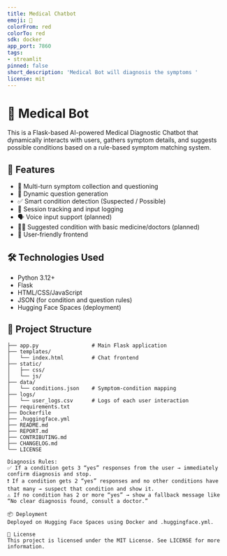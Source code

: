 ```yaml
---
title: Medical Chatbot
emoji: 🚀
colorFrom: red
colorTo: red
sdk: docker
app_port: 7860
tags:
- streamlit
pinned: false
short_description: 'Medical Bot will diagnosis the symptoms '
license: mit
---
```


# 🧠 Medical Bot

This is a Flask-based AI-powered Medical Diagnostic Chatbot that dynamically interacts with users, gathers symptom details, and suggests possible conditions based on a rule-based symptom matching system.

## 🚀 Features

- 🧾 Multi-turn symptom collection and questioning
- 🤖 Dynamic question generation
- ✅ Smart condition detection (Suspected / Possible)
- 📁 Session tracking and input logging
- 🗣️ Voice input support (planned)
- 🧑‍⚕️ Suggested condition with basic medicine/doctors (planned)
- 🎨 User-friendly frontend

## 🛠️ Technologies Used

- Python 3.12+
- Flask
- HTML/CSS/JavaScript
- JSON (for condition and question rules)
- Hugging Face Spaces (deployment)

## 📂 Project Structure

```plaintext
├── app.py                 # Main Flask application
├── templates/
│   └── index.html         # Chat frontend
├── static/
│   ├── css/
│   └── js/
├── data/
│   └── conditions.json    # Symptom-condition mapping
├── logs/
│   └── user_logs.csv      # Logs of each user interaction
├── requirements.txt
├── Dockerfile
├── .huggingface.yml
├── README.md
├── REPORT.md
├── CONTRIBUTING.md
├── CHANGELOG.md
└── LICENSE

Diagnosis Rules:
✅ If a condition gets 3 “yes” responses from the user → immediately confirm diagnosis and stop.
❗ If a condition gets 2 “yes” responses and no other conditions have that many → suspect that condition and show it.
⚠️ If no condition has 2 or more “yes” → show a fallback message like “No clear diagnosis found, consult a doctor.”

📦 Deployment
Deployed on Hugging Face Spaces using Docker and .huggingface.yml.

📃 License
This project is licensed under the MIT License. See LICENSE for more information.
